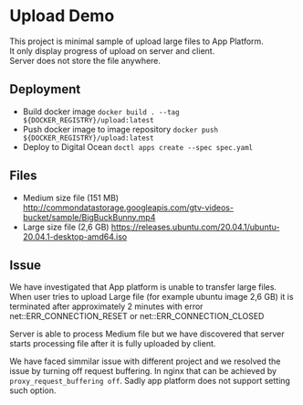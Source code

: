 # Upload Demo
This project is minimal sample of upload large files to App Platform.  
It only display progress of upload on server and client.  
Server does not store the file anywhere.

## Deployment
- Build docker image `docker build . --tag ${DOCKER_REGISTRY}/upload:latest`
- Push docker image to image repository `docker push ${DOCKER_REGISTRY}/upload:latest`
- Deploy to Digital Ocean `doctl apps create --spec spec.yaml`

## Files
- Medium size file (151 MB)
  http://commondatastorage.googleapis.com/gtv-videos-bucket/sample/BigBuckBunny.mp4
- Large size file (2,6 GB)
  https://releases.ubuntu.com/20.04.1/ubuntu-20.04.1-desktop-amd64.iso

## Issue
We have investigated that App platform is unable to transfer large files.
When user tries to upload Large file (for example ubuntu image 2,6 GB) it is terminated after approximately 2 minutes with error net::ERR_CONNECTION_RESET or net::ERR_CONNECTION_CLOSED
  
Server is able to process Medium file but we have discovered that server starts processing file after it is fully uploaded by client.
  
We have faced simmilar issue with different project and we resolved the issue by turning off request buffering. In nginx that can be achieved by `proxy_request_buffering off`. Sadly app platform does not support setting such option.
